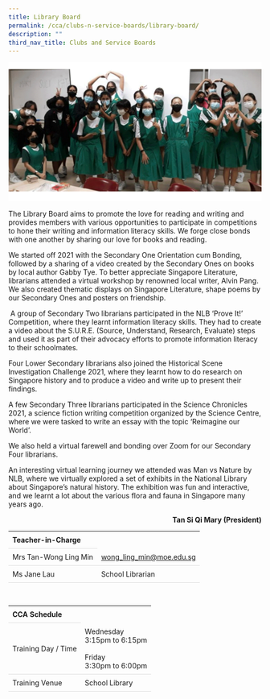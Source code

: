```yaml
---
title: Library Board
permalink: /cca/clubs-n-service-boards/library-board/
description: ""
third_nav_title: Clubs and Service Boards
---
```

<style>
table {
  border-collapse: collapse;
  width: 100%;
}

th, td {
  padding: 8px;
  text-align: left;
  border-bottom: 1px solid #ddd;
}

tr:hover {background-color: #F5F5DC;}
</style>

<img src="/images/CCA/Library_Board/library.gif">

<p dir="ltr">The Library Board aims to promote the love for reading and writing and provides members with various opportunities to participate in competitions to hone their writing and information literacy skills. We forge close bonds with one another by sharing our love for books and reading.</p>
<p dir="ltr">We started off 2021 with the Secondary One Orientation cum Bonding, followed by a sharing of a video created by the Secondary Ones on books by local author Gabby Tye. To better appreciate Singapore Literature, librarians attended a virtual workshop by renowned local writer, Alvin Pang. We also created thematic displays on Singapore Literature, shape poems by our Secondary Ones and posters on friendship.</p>
<p dir="ltr">&nbsp;A group of Secondary Two librarians participated in the NLB ‘Prove It!’ Competition, where they learnt information literacy skills. They had to create a video about the S.U.R.E. (Source, Understand, Research, Evaluate) steps and used it as part of their advocacy efforts to promote information literacy to their schoolmates.&nbsp;</p>
<p dir="ltr">Four Lower Secondary librarians also joined the Historical Scene Investigation Challenge 2021, where they learnt how to do research on Singapore history and to produce a video and write up to present their findings.&nbsp;</p>
<p dir="ltr">A few Secondary Three librarians participated in the Science Chronicles 2021, a science fiction writing competition organized by the Science Centre, where we were tasked to write an essay with the topic ‘Reimagine our World’.&nbsp;</p>
<p dir="ltr">We also held a virtual farewell and bonding over Zoom for our Secondary Four librarians.</p>
<p dir="ltr">An interesting virtual learning journey we attended was Man vs Nature by NLB, where we virtually explored a set of exhibits in the National Library about Singapore’s natural history. The exhibition was fun and interactive, and we learnt a lot about the various flora and fauna in Singapore many years ago.</p>
<p style="text-align: right;"><strong>Tan Si Qi Mary (President)</strong></p>

<table>
	<tbody>
		<tr>
			<th colspan="1">Teacher-in-Charge</th>
</tr><tr>
	<td rowspan="1">Mrs Tan-Wong Ling Min</td>
 <td><a target="" href="mailto:wong_ling_min@moe.edu.sg">wong_ling_min@moe.edu.sg</a></td>
	 	</tr>
<tr>
	<td rowspan="1">Ms Jane Lau</td>
 <td>School Librarian</td>
	 	</tr>
	</tbody>
	</table>
	<br>
<table>
	<tbody>
		<tr>
			<th colspan="1">CCA Schedule</th>
</tr>
		<tr>
	<td rowspan="1"> Training Day / Time</td>
<td>Wednesday<br>
	3:15pm to 6:15pm<br>
	<br>
	Friday<br>
	3:30pm to 6:00pm
		</td>
	 	</tr>
<tr>
	<td rowspan="1">Training Venue</td>
 <td rowspan="1">School Library</td>
	</tr>
</tbody>
</table>